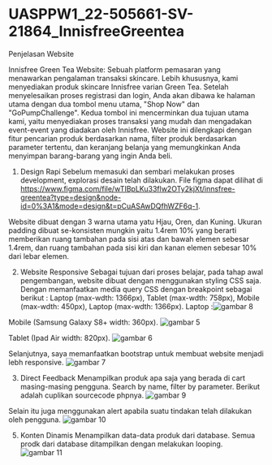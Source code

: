 # UASPPW1_22-505661-SV-21864_InnisfreeGreentea

Penjelasan Website

Innisfree Green Tea Website: Sebuah platform pemasaran yang menawarkan pengalaman transaksi skincare. Lebih khususnya, kami menyediakan produk skincare Innisfree varian Green Tea. Setelah menyelesaikan proses registrasi dan login, Anda akan dibawa ke halaman utama dengan dua tombol menu utama, "Shop Now" dan "GoPumpChallenge". Kedua tombol ini mencerminkan dua tujuan utama kami, yaitu menyediakan proses transaksi yang mudah dan mengadakan event-event yang diadakan oleh Innisfree. Website ini dilengkapi dengan fitur pencarian produk berdasarkan nama, filter produk berdasarkan parameter tertentu, dan keranjang belanja yang memungkinkan Anda menyimpan barang-barang yang ingin Anda beli.

1.	Design Rapi 
Sebelum memasuki dan sembari melakukan proses development, explorasi desain telah dilakukan. File figma dapat dilihat di https://www.figma.com/file/wTIBpLKu33flw2OTy2kjXt/innsfree-greentea?type=design&node-id=0%3A1&mode=design&t=pCuASAwDQfhWZF6q-1. 

Website dibuat dengan 3 warna utama yatu Hjau, Oren, dan Kuning. Ukuran padding dibuat se-konsisten mungkin yaitu 1.4rem 10% yang berarti memberikan ruang tambahan pada sisi atas dan bawah elemen sebesar 1.4rem, dan ruang tambahan pada sisi kiri dan kanan elemen sebesar 10% dari lebar elemen.

2.	Website Responsive
Sebagai tujuan dari proses belajar, pada tahap awal pengembangan, website dibuat dengan menggunakan styling CSS saja. Dengan memanfaatkan media query CSS dengan breakpoint sebagai berikut : Laptop (max-wdth: 1366px), Tablet (max-wdth: 758px), Mobile (max-wdth: 450px), Laptop (max-wdth: 1366px).
Laptop :![gambar 8](https://github.com/affodilajF/UASPPW1_22-505661-SV-21864_InnisfreeGreentea/assets/130672181/4f52a6d8-33b6-4858-8760-16afc4897bba)



Mobile (Samsung Galaxy S8+ width: 360px).
![gambar 5](https://github.com/affodilajF/UASPPW1_22-505661-SV-21864_InnisfreeGreentea/assets/130672181/7b8fd697-26bc-4944-bc77-8dc3a98a09db)

Tablet (Ipad Air width: 820px).
![gambar 6](https://github.com/affodilajF/UASPPW1_22-505661-SV-21864_InnisfreeGreentea/assets/130672181/fbda0c30-2ff8-4c17-b010-a605252cc253)


Selanjutnya, saya memanfaatkan bootstrap untuk membuat website menjadi lebh responsive. 
![gambar 7](https://github.com/affodilajF/UASPPW1_22-505661-SV-21864_InnisfreeGreentea/assets/130672181/a815f26f-8b4a-4d51-beb6-be79c457b1ac)


3.	Direct Feedback
Menampilkan produk apa saja yang berada di cart masing-masing pengguna.
Search by name, filter by parameter.
Berikut adalah cuplikan sourcecode phpnya.
![gambar 9](https://github.com/affodilajF/UASPPW1_22-505661-SV-21864_InnisfreeGreentea/assets/130672181/02905fcb-f28c-472f-8a84-93004af49311)



Selain itu juga menggunakan alert apabila suatu tindakan telah dilakukan oleh pengguna. 
![gambar 10](https://github.com/affodilajF/UASPPW1_22-505661-SV-21864_InnisfreeGreentea/assets/130672181/998e6312-d154-480b-9df4-db0d39e12ace)


5.	Konten Dinamis 
Menampilkan data-data produk dari database.
Semua prodk dari database ditampilkan dengan melakukan looping.
![gambar 11](https://github.com/affodilajF/UASPPW1_22-505661-SV-21864_InnisfreeGreentea/assets/130672181/14d02591-99c1-4d8e-b8a9-628fab698b0f)



